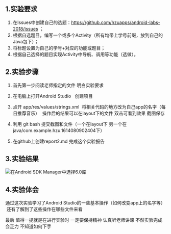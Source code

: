 ## 1.实验要求
 
 
 1. 在Issues中创建自己的选题：https://github.com/hzuapps/android-labs-2018/issues ；
 2. 根据自选题目，编写一个或多个Activity（所有均带上学号前缀，放到自己的Java包下）；
 3. 将标题设置为自己的学号+对应的功能或题目；
 4. 根据自己选择的题目实现Activity中导航、调用等功能（选做）。
 
 
 ## 2.实验步骤
 
 1. 首先第一步阅读老师指定的文件 明白实验要求 
 
 2. 在电脑上打开Android Studio   创建项目  
 
 3. 点开 app/res/values/strings.xml  将相关代码的地方改为自己app的名字（每日推荐音乐）  操作后的结果可以在layout下的文件 双击可看到效果 截图保存

 4. 利用 git bash 提交截图和文件（一个在layout下 另一个在java/com.example.hzu.1614080902404下）
 
 5. 在github上创建report2.md 完成这个实验报告
 
 ## 3.实验结果
 ![在Android SDK Manager中选择6.0库](https://github.com/Beinglzb/android-labs-2018/blob/master/soft1614080902404/main/%E5%AE%9E%E9%AA%8C%E4%BA%8C.PNG)
 ## 4.实验体会
 
 通过这次实验学习了Android Studio的一些基本操作（如何改变app上的名字等）  还有了解到了这些操作在哪些文件来看
 
 最后 值得一提就是在进行实验时 一定要保持精神 认真听老师讲课 不然实验完成会乏力 不知道如何下手
